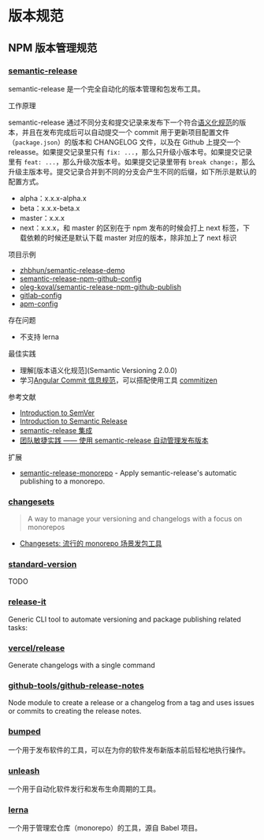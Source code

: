 # 版本规范

## NPM 版本管理规范

### [semantic-release](https://github.com/semantic-release/semantic-release)

semantic-release 是一个完全自动化的版本管理和包发布工具。

工作原理

semantic-release 通过不同分支和提交记录来发布下一个符合[语义化规范](http://semver.org/)的版本，并且在发布完成后可以自动提交一个 commit 用于更新项目配置文件（`package.json`）的版本和 CHANGELOG 文件，以及在 Github 上提交一个 releasse。如果提交记录里只有 `fix: ...`，那么只升级小版本号。如果提交记录里有 `feat: ...`，那么升级次版本号。如果提交记录里带有 `break change:`，那么升级主版本号。提交记录合并到不同的分支会产生不同的后缀，如下所示是默认的配置方式。

- alpha：x.x.x-alpha.x
- beta：x.x.x-beta.x
- master：x.x.x
- next：x.x.x，和 master 的区别在于 npm 发布的时候会打上 next 标签，下载依赖的时候还是默认下载 master 对应的版本，除非加上了 next 标识

项目示例

- [zhbhun/semantic-release-demo](https://github.com/zhbhun/semantic-release-demo)
- [semantic-release-npm-github-config](https://github.com/jedmao/semantic-release-npm-github-config)
- [oleg-koval/semantic-release-npm-github-publish](https://github.com/oleg-koval/semantic-release-npm-github-publish)
- [gitlab-config](https://github.com/semantic-release/gitlab-config)
- [apm-config](https://github.com/semantic-release/apm-config)

存在问题

- 不支持 lerna

最佳实践

- 理解[版本语义化规范](Semantic Versioning 2.0.0)
- 学习[Angular Commit 信息规范](https://github.com/angular/angular.js/blob/master/DEVELOPERS.md#-git-commit-guidelines)，可以搭配使用工具 [commitizen](https://github.com/commitizen/cz-cli)

参考文献

- [Introduction to SemVer](https://blog.greenkeeper.io/introduction-to-semver-d272990c44f2)
- [Introduction to Semantic Release](https://blog.greenkeeper.io/introduction-to-semantic-release-33f73b117c8)
- [semantic-release 集成](https://zqblog.beaf.tech/semantic-release/)
- [团队敏捷实践 —— 使用 semantic-release 自动管理发布版本](https://blog.dteam.top/posts/2020-05/semantic-release.html)

扩展

- [semantic-release-monorepo](https://github.com/pmowrer/semantic-release-monorepo) - Apply semantic-release's automatic publishing to a monorepo.

### [changesets](https://github.com/changesets/changesets)

> A way to manage your versioning and changelogs with a focus on monorepos

- [Changesets: 流行的 monorepo 场景发包工具](https://zhuanlan.zhihu.com/p/427588430)


### [standard-version](https://github.com/conventional-changelog/standard-version)

TODO

### [release-it](https://github.com/release-it/release-it)

Generic CLI tool to automate versioning and package publishing related tasks:

### [vercel/release](https://github.com/vercel/release)

Generate changelogs with a single command

### [github-tools/github-release-notes](https://github.com/github-tools/github-release-notes)

Node module to create a release or a changelog from a tag and uses issues or commits to creating the release notes.

### [bumped](https://github.com/bumped/bumped)

一个用于发布软件的工具，可以在为你的软件发布新版本前后轻松地执行操作。

### [unleash](https://github.com/netflix/unleash)

一个用于自动化软件发行和发布生命周期的工具。

### [lerna](https://github.com/lerna/lerna)

一个用于管理宏仓库（monorepo）的工具，源自 Babel 项目。
